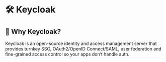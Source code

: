 <!-- https://gmv.udemy.com/course/keycloak-sso-course-from-zero-to-hero/learn/lecture/42669296#overview -->

# 🛠️ Keycloak

## 🤔 Why Keycloak?
Keycloak is an open-source identity and access management server that provides turnkey SSO, OAuth2/OpenID Connect/SAML, user federation and fine-grained access control so your apps don’t handle auth.